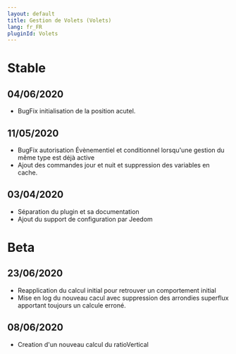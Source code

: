 ```yaml
---
layout: default
title: Gestion de Volets (Volets)
lang: fr_FR
pluginId: Volets
---
```


# Stable
## 04/06/2020
* BugFix initialisation de la position acutel.

## 11/05/2020
* BugFix autorisation Évènementiel et conditionnel lorsqu'une gestion du même type est déjà active
* Ajout des commandes jour et nuit et suppression des variables en cache.

## 03/04/2020
* Séparation du plugin et sa documentation
* Ajout du support de configuration par Jeedom

# Beta
## 23/06/2020
* Reapplication du calcul initial pour retrouver un comportement initial
* Mise en log du nouveau cacul avec suppression des arrondies superflux apportant toujours un calcule erroné.
## 08/06/2020
* Creation d'un nouveau calcul du ratioVertical
